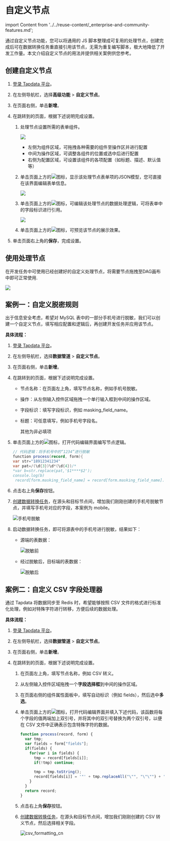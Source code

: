 # 自定义节点

import Content from '../../reuse-content/_enterprise-and-community-features.md';

<Content />

通过自定义节点功能，您可以将通用的 JS 脚本整理成可复用的处理节点，创建完成后可在数据转换任务重直接引用该节点，无需为重复编写脚本，极大地降低了开发工作量。本文介绍自定义节点的用法并提供相关案例供您参考。



## 创建自定义节点

1. [登录 Tapdata 平台](../log-in.md)。

2. 在左侧导航栏，选择**高级功能** > **自定义节点**。

3. 在页面右侧，单击**新增**。

4. 在跳转到的页面，根据下述说明完成设置。

   1. 处理节点设置所需的表单组件。

      ![](../../images/create_custom_node_2.png)

      * 左侧为组件区域，可拖拽各种需要的组件至操作区并进行配置
      * 中间为操作区域，可调整各组件的位置或选中后进行配置
      * 右侧为配置区域，可设置该组件的各项配置（如标题、描述、默认值等）

   2. 单击页面上方的![](../../images/json_icon.png)图标，显示该处理节点表单项的JSON模型，您可直接在该界面编辑表单信息。

      ![](../../images/create_custom_node_3.png)

   3. 单击页面上方的![](../../images/code_icon.png)图标，可编辑该处理节点的数据处理逻辑，可将表单中的字段标识进行引用。

      ![](../../images/create_custom_node_4.png)

   4. 单击页面上方的![](../../images/preview_icon.png)图标，可预览该节点的展示效果。

5. 单击页面右上角的**保存**，完成设置。



## 使用处理节点

在开发任务中可使用已经创建好的自定义处理节点，将需要节点拖拽至DAG画布中即可正常使用.

![](../../images/create_custom_node_5.png)



## 案例一：自定义脱密规则

出于信息安全考虑，希望对 MySQL 表中的一部分手机号进行脱敏，我们可以创建一个自定义节点，填写相应配置和逻辑后，再创建开发任务并应用该节点。

**具体流程：**

1. [登录 Tapdata 平台](../log-in.md)。

2. 在左侧导航栏，选择**数据管道** > **自定义节点**。

3. 在页面右侧，单击**新增**。

4. 在跳转到的页面，根据下述说明完成设置。

   * 节点名称：在页面左上角，填写节点名称，例如手机号脱敏。

   * 操作：从左侧输入控件区域拖拽一个单行输入框到中间的操作区域。

   * 字段标识：填写字段标识，例如 masking_field_name。

   * 标题：可任意填写，例如手机号字段名。

     其他为非必填项

5. 单击页面上方的![](../../images/code_icon.png)图标，打开代码编辑界面编写节点逻辑。

   ```java
   // 代码逻辑：将手机号中的“1234”进行脱敏
   function process(record, form){
   var str="18912341234"
   var pat=/(\d{3})\d*(\d{4})/*
   *var b=str.replace(pat,'$1****$2');
   console.log(b)
    record[form.masking_field_name] = record[form.masking_field_name].replace("1234","****"); 
   ```

6. 点击右上角**保存**按钮。

7. [创建数据转换任务](../data-pipeline/data-development/create-task.md)，在源头和目标节点间，增加我们刚刚创建的手机号脱敏节点，并填写手机号对应的字段，本案例为 mobile。

   ![手机号脱敏](../../images/masking_mobile_cn.png)

8. 启动数据转换任务，即可将源表中的手机号进行脱敏，结果如下：

   * 源端的表数据：

     ![脱敏前](../../images/masking_demo1.png)

   * 经过脱敏后，目标端的表数据：
   
     ![脱敏后](../../images/masking_demo2.png)



## <span id="csv-demo">案例二：自定义 CSV 字段处理器</span>

通过 Tapdata 将数据同步至 Redis 时，希望能够按照 CSV 文件的格式进行标准化处理，例如对特殊字符进行转移，方便后续的数据处理。

**具体流程：**

1. [登录 Tapdata 平台](../log-in.md)。

2. 在左侧导航栏，选择**数据管道** > **自定义节点**。

3. 在页面右侧，单击**新增**。

4. 在跳转到的页面，根据下述说明完成设置。

   1. 在页面左上角，填写节点名称，例如 CSV  转义。

   2. 从左侧输入控件区域拖拽一个**字段选择框**到中间的操作区域。

   3. 在页面右侧的组件属性面板中，填写自动标识（例如 fields），然后选中**多选**。

   4. 单击页面上方的![](../../images/code_icon.png)图标，打开代码编辑界面并填入下述代码，该函数将每个字段的值两端加上双引号，并将其中的双引号替换为两个双引号，以便在 CSV 文件中正确表示包含特殊字符的数据。

      ```javascript
      function process(record, form) {
        var tmp;
        var fields = form["fields"];
        if(fields) {
          for(var i in fields) {
            tmp = record[fields[i]];
            if(!tmp) continue;
            
            tmp = tmp.toString();
            record[fields[i]] = '"' + tmp.replaceAll("\"", "\"\"") + '"';
          }
        }
        return record;
      }
      ```

   5. 点击右上角**保存**按钮。

   6. [创建数据转换任务](../data-pipeline/data-development/create-task.md)，在源头和目标节点间，增加我们刚刚创建的 CSV 转义节点，然后选择相关字段。

      ![csv_formatting_cn](../../images/csv_formatting_cn.png)